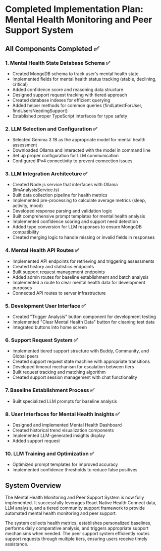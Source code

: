 # Completed Implementation Plan: Mental Health Monitoring and Peer Support System

## All Components Completed ✅

### 1. Mental Health State Database Schema ✅
- Created MongoDB schema to track user's mental health state
- Implemented fields for mental health status tracking (stable, declining, critical)
- Added confidence score and reasoning data structure
- Designed support request tracking with tiered approach
- Created database indexes for efficient querying
- Added helper methods for common queries (findLatestForUser, findUsersNeedingSupport)
- Established proper TypeScript interfaces for type safety

### 2. LLM Selection and Configuration ✅
- Selected Gemma 3 1B as the appropriate model for mental health assessment
- Downloaded Ollama and interacted with the model in command line
- Set up proper configuration for LLM communication
- Configured IPv4 connectivity to prevent connection issues

### 3. LLM Integration Architecture ✅
- Created Node.js service that interfaces with Ollama (llmAnalysisService.ts)
- Built data collection pipeline for health metrics
- Implemented pre-processing to calculate average metrics (sleep, activity, mood)
- Developed response parsing and validation logic
- Built comprehensive prompt templates for mental health analysis
- Implemented confidence scoring and support need detection
- Added type conversion for LLM responses to ensure MongoDB compatibility
- Created merging logic to handle missing or invalid fields in responses

### 4. Mental Health API Routes ✅
- Implemented API endpoints for retrieving and triggering assessments
- Created history and statistics endpoints
- Built support request management endpoints
- Added admin routes for baseline establishment and batch analysis
- Implemented a route to clear mental health data for development purposes
- Connected API routes to server infrastructure

### 5. Development User Interface ✅
- Created "Trigger Analysis" button component for development testing
- Implemented "Clear Mental Health Data" button for cleaning test data
- Integrated buttons into home screen

### 6. Support Request System ✅
- Implemented tiered support structure with Buddy, Community, and Global peers
- Created support request state machine with appropriate transitions
- Developed timeout mechanism for escalation between tiers
- Built request tracking and matching algorithm
- Created support session management with chat functionality

### 7. Baseline Establishment Process ✅
- Built specialized LLM prompts for baseline analysis

### 8. User Interfaces for Mental Health Insights ✅
- Designed and implemented Mental Health Dashboard
- Created historical trend visualization components
- Implemented LLM-generated insights display
- Added support request 


### 10. LLM Training and Optimization ✅
- Optimized prompt templates for improved accuracy
- Implemented confidence thresholds to reduce false positives


## System Overview

The Mental Health Monitoring and Peer Support System is now fully implemented. It successfully leverages React Native Health Connect data, LLM analysis, and a tiered community support framework to provide automated mental health monitoring and peer support.

The system collects health metrics, establishes personalized baselines, performs daily comparative analysis, and triggers appropriate support mechanisms when needed. The peer support system efficiently routes support requests through multiple tiers, ensuring users receive timely assistance.





